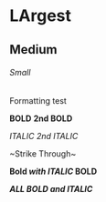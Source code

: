 # LArgest
## Medium
###### Small
Formatting test

**BOLD**
__2nd BOLD__


*ITALIC*
_2nd ITALIC_


~Strike Through~


**Bold _with ITALIC_ BOLD**


***ALL BOLD and ITALIC***